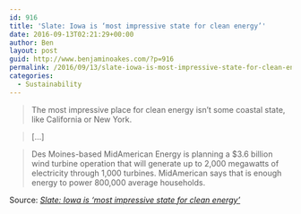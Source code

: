 ```yaml
---
id: 916
title: 'Slate: Iowa is ‘most impressive state for clean energy’'
date: 2016-09-13T02:21:29+00:00
author: Ben
layout: post
guid: http://www.benjaminoakes.com/?p=916
permalink: /2016/09/13/slate-iowa-is-most-impressive-state-for-clean-energy/
categories:
  - Sustainability
---
```

> The most impressive place for clean energy isn&#8217;t some coastal state, like California or New York.

> [&#8230;]

> Des Moines-based MidAmerican Energy is planning a $3.6 billion wind turbine operation that will generate up to 2,000 megawatts of electricity through 1,000 turbines. MidAmerican says that is enough energy to power 800,000 average households.

Source: _[Slate: Iowa is ‘most impressive state for clean energy’](http://www.desmoinesregister.com/story/tech/science/environment/2016/09/02/slate-iowa-most-impressive-state-clean-energy/89776674/)_